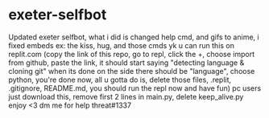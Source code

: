 # exeter-selfbot
Updated exeter selfbot, what i did is changed help cmd, and gifs to anime, i fixed embeds ex: the kiss, hug, and those cmds yk
u can run this on replit.com (copy the link of this repo, go to repl, click the +, choose import from github, paste the link, it should start saying "detecting language & cloning git" when its done on the side there should be "language", choose python, you're done now, all u gotta do is, delete those files, .replit, .gitignore, README.md, you should run the repl now and have fun)
pc users just download this, remove first 2 lines in main.py, delete keep_alive.py
enjoy <3 dm me for help threat#1337
